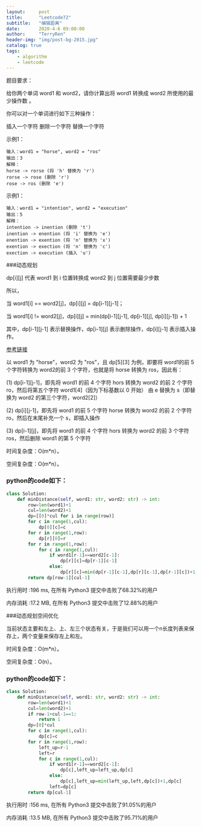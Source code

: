 ```yaml
---
layout:     post
title:      "Leetcode72"
subtitle:   "编辑距离"
date:       2020-4-6 09:00:00
author:     "TerryRen"
header-img: "img/post-bg-2015.jpg"
catalog: true
tags:
    - algorithm
    - leetcode
---
```

题目要求：

给你两个单词 word1 和 word2，请你计算出将 word1 转换成 word2 所使用的最少操作数 。

你可以对一个单词进行如下三种操作：

插入一个字符
删除一个字符
替换一个字符







示例1：
```
输入：word1 = "horse", word2 = "ros"
输出：3
解释：
horse -> rorse (将 'h' 替换为 'r')
rorse -> rose (删除 'r')
rose -> ros (删除 'e')
```
示例1：
```
输入：word1 = "intention", word2 = "execution"
输出：5
解释：
intention -> inention (删除 't')
inention -> enention (将 'i' 替换为 'e')
enention -> exention (将 'n' 替换为 'x')
exention -> exection (将 'n' 替换为 'c')
exection -> execution (插入 'u')
```
###动态规划

dp[i][j] 代表 word1 到 i 位置转换成 word2 到 j 位置需要最少步数

所以，

当 word1[i] == word2[j]，dp[i][j] = dp[i-1][j-1]；

当 word1[i] != word2[j]，dp[i][j] = min(dp[i-1][j-1], dp[i-1][j], dp[i][j-1]) + 1

其中，dp[i-1][j-1] 表示替换操作，dp[i-1][j] 表示删除操作，dp[i][j-1] 表示插入操作。

[参考链接](https://leetcode-cn.com/problems/edit-distance/solution/zi-di-xiang-shang-he-zi-ding-xiang-xia-by-powcai-3/)

以 word1 为 "horse"，word2 为 "ros"，且 dp[5][3] 为例，即要将 word1的前 5 个字符转换为 word2的前 3 个字符，也就是将 horse 转换为 ros，因此有：

(1) dp[i-1][j-1]，即先将 word1 的前 4 个字符 hors 转换为 word2 的前 2 个字符 ro，然后将第五个字符 word1[4]（因为下标基数以 0 开始） 由 e 替换为 s（即替换为 word2 的第三个字符，word2[2]）

(2) dp[i][j-1]，即先将 word1 的前 5 个字符 horse 转换为 word2 的前 2 个字符 ro，然后在末尾补充一个 s，即插入操作

(3) dp[i-1][j]，即先将 word1 的前 4 个字符 hors 转换为 word2 的前 3 个字符 ros，然后删除 word1 的第 5 个字符

时间复杂度：O(m*n）。

空间复杂度：O(m*n）。




### python的code如下：


```python
class Solution:
    def minDistance(self, word1: str, word2: str) -> int:
        row=len(word1)+1
        cul=len(word2)+1
        dp=[[0]*cul for i in range(row)]
        for c in range(1,cul):
            dp[0][c]=c 
        for r in range(1,row):
            dp[r][0]=r 
        for r in range(1,row):
            for c in range(1,cul):
                if word1[r-1]==word2[c-1]:
                    dp[r][c]=dp[r-1][c-1]
                else:
                    dp[r][c]=min(dp[r-1][c-1],dp[r][c-1],dp[r-1][c])+1
        return dp[row-1][cul-1]
```
执行用时 :196 ms, 在所有 Python3 提交中击败了68.32%的用户

内存消耗 :17.2 MB, 在所有 Python3 提交中击败了12.88%的用户

###动态规划空间优化

当前状态主要和左上、上、左三个状态有关，于是我们可以用一个n长度列表来保存上，两个变量来保存左上和左。

时间复杂度：O(m*n）。

空间复杂度：O(n）。
### python的code如下：


```python
class Solution:
    def minDistance(self, word1: str, word2: str) -> int:
        row=len(word1)+1
        cul=len(word2)+1
        if row-1+cul-1==1:
            return 1
        dp=[0]*cul
        for c in range(1,cul):
            dp[c]=c
        for r in range(1,row):
            left_up=r-1
            left=r  
            for c in range(1,cul):
                if word1[r-1]==word2[c-1]:
                    dp[c],left_up=left_up,dp[c]
                else:
                    dp[c],left_up=min(left_up,left,dp[c])+1,dp[c]
                left=dp[c]
        return dp[cul-1]
```
执行用时 :156 ms, 在所有 Python3 提交中击败了91.05%的用户

内存消耗 :13.5 MB, 在所有 Python3 提交中击败了95.71%的用户